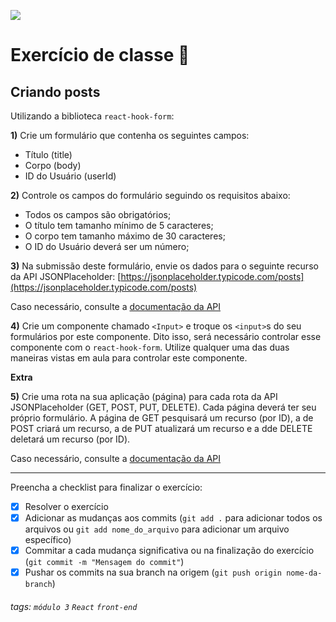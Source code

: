 ![](https://i.imgur.com/xG74tOh.png)

# Exercício de classe 🏫

## Criando posts

Utilizando a biblioteca `react-hook-form`:

**1)** Crie um formulário que contenha os seguintes campos: 
- Título (title)
- Corpo (body)
- ID do Usuário (userId)

**2)** Controle os campos do formulário seguindo os requisitos abaixo:
- Todos os campos são obrigatórios;
- O título tem tamanho mínimo de 5 caracteres;
- O corpo tem tamanho máximo de 30 caracteres;
- O ID do Usuário deverá ser um número;

**3)** Na submissão deste formulário, envie os dados para o seguinte recurso da API JSONPlaceholder:
[https://jsonplaceholder.typicode.com/posts](https://jsonplaceholder.typicode.com/posts)

Caso necessário, consulte a [documentação da API](http://jsonplaceholder.typicode.com/guide/)

**4)** Crie um componente chamado `<Input>` e troque os `<input>`s do seu formulários por este componente. Dito isso, será necessário controlar esse componente com o `react-hook-form`. Utilize qualquer uma das duas maneiras vistas em aula para controlar este componente.

**Extra**

**5)** Crie uma rota na sua aplicação (página) para cada rota da API JSONPlaceholder (GET, POST, PUT, DELETE). Cada página deverá ter seu próprio formulário. A página de GET pesquisará um recurso (por ID), a de POST criará um recurso, a de PUT atualizará um recurso e a dde DELETE deletará um recurso (por ID).

Caso necessário, consulte a [documentação da API](http://jsonplaceholder.typicode.com/guide/)

---

Preencha a checklist para finalizar o exercício:

- [X] Resolver o exercício
- [X] Adicionar as mudanças aos commits (`git add .` para adicionar todos os arquivos ou `git add nome_do_arquivo` para adicionar um arquivo específico)
- [X] Commitar a cada mudança significativa ou na finalização do exercício (`git commit -m "Mensagem do commit"`)
- [X] Pushar os commits na sua branch na origem (`git push origin nome-da-branch`)

###### tags: `módulo 3` `React` `front-end`